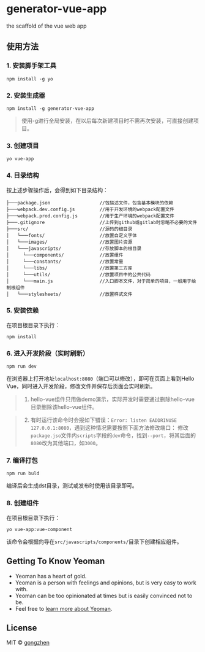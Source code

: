 # generator-vue-app
the scaffold of the vue web app

## 使用方法

### 1. 安装脚手架工具
```
npm install -g yo
```

### 2. 安装生成器
```
npm install -g generator-vue-app
```

>使用-g进行全局安装，在以后每次新建项目时不需再次安装，可直接创建项目。

### 3. 创建项目
```
yo vue-app
```

### 4. 目录结构
按上述步骤操作后，会得到如下目录结构：
```
├───package.json                  //包描述文件，包含基本模块的依赖
├───webpack.dev.config.js         //用于开发环境的webpack配置文件
├───webpack.prod.config.js        //用于生产环境的webpack配置文件
├───.gitignore                    //上传到github或gitlab时忽略不必要的文件
├───src/                          //源码的根目录
│   └───fonts/                    //放置自定义字体
│   └───images/                   //放置图片资源
│   └───javascripts/              //存放脚本的根目录
│     └───components/             //放置组件
│     └───constants/              //放置常量
│     └───libs/                   //放置第三方库
│     └───utils/                  //放置项目中的公共代码
│     └───main.js                 //入口脚本文件，对于简单的项目，一般用于绘制根组件
│   └───stylesheets/              //放置样式文件
```

### 5. 安装依赖
在项目根目录下执行：
```
npm install
```

### 6. 进入开发阶段（实时刷新）
```
npm run dev
```
在浏览器上打开地址`localhost:8080`（端口可以修改），即可在页面上看到Hello Vue，同时进入开发阶段，修改文件并保存后页面会实时刷新。

>1. hello-vue组件只用做demo演示，实际开发时需要通过删除hello-vue目录删除该hello-vue组件。

>2. 有时运行该命令时会报如下错误：`Error: listen EADDRINUSE 127.0.0.1:8080`，遇到这种情况需要按照下面方法修改端口：
>修改`package.jso`文件内`scripts`字段的`dev`命令，找到`--port`，将其后面的`8080`改为其他端口，如`3000`。

### 7. 编译打包
```
npm run buld
```
编译后会生成dst目录，测试或发布时使用该目录即可。

### 8. 创建组件
在项目根目录下执行：
```
yo vue-app:vue-component
```
该命令会根据向导在`src/javascripts/components/`目录下创建相应组件。

## Getting To Know Yeoman

 * Yeoman has a heart of gold.
 * Yeoman is a person with feelings and opinions, but is very easy to work with.
 * Yeoman can be too opinionated at times but is easily convinced not to be.
 * Feel free to [learn more about Yeoman](http://yeoman.io/).

## License

MIT © [gongzhen]()


[npm-image]: https://badge.fury.io/js/generator-vue-app.svg
[npm-url]: https://npmjs.org/package/generator-vue-app
[travis-image]: https://travis-ci.org/gzgogo/generator-vue-app.svg?branch=master
[travis-url]: https://travis-ci.org/gzgogo/generator-vue-app
[daviddm-image]: https://david-dm.org/gzgogo/generator-vue-app.svg?theme=shields.io
[daviddm-url]: https://david-dm.org/gzgogo/generator-vue-app
[coveralls-image]: https://coveralls.io/repos/gzgogo/generator-vue-app/badge.svg
[coveralls-url]: https://coveralls.io/r/gzgogo/generator-vue-app

